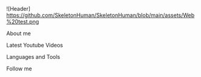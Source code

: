 ![Header] https://github.com/SkeletonHuman/SkeletonHuman/blob/main/assets/Web%20test.png

About me

Latest Youtube Videos

Languages and Tools

Follow me
